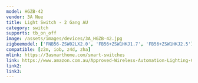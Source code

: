```yaml
---
model: HGZB-42
vendor: 3A Nue
title: Light Switch - 2 Gang AU
category: switch
supports: tb_on_off
image: /assets/images/devices/3A_HGZB-42.jpg
zigbeemodel: ['FNB56-ZSW02LX2.0', 'FB56+ZSW1HKJ1.7', 'FB56+ZSW1HKJ2.5']
compatible: [z2m, iob, z4d, zha]
mlink: https://3asmarthome.com/smart-switches
link: https://www.amazon.com.au/Approved-Wireless-Automation-Lighting-Control/dp/B078LVQ8XC/
link2: 
link3: 
---
```




